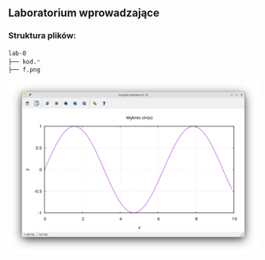 ## Laboratorium wprowadzające
### Struktura plików:

```bash
lab-0
├── kod.*
├── f.png
```
![f.png](f.png "Zdjęcie wykresu z lab-0")

